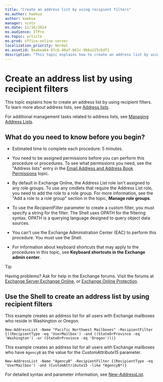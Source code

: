 ```yaml
---
title: "Create an address list by using recipient filters"
ms.author: kwekua
author: kwekua
manager: scotv
ms.date: 12/16/2014
ms.audience: ITPro
ms.topic: article
ms.prod: office-online-server
localization_priority: Normal
ms.assetid: 8eabea64-97c6-40af-b61c-9b6a125cbdf1
description: "This topic explains how to create an address list by using recipient filters. To learn more about address lists, see Address lists."
---
```


# Create an address list by using recipient filters

This topic explains how to create an address list by using recipient filters. To learn more about address lists, see [Address lists](address-lists.md). 
  
For additional management tasks related to address lists, see [Managing Address Lists](http://technet.microsoft.com/library/44c87349-964b-4700-9ce9-87bd4cb2249e.aspx).
  
## What do you need to know before you begin?

- Estimated time to complete each procedure: 5 minutes.
    
- You need to be assigned permissions before you can perform this procedure or procedures. To see what permissions you need, see the "Address lists" entry in the [Email Address and Address Book Permissions](http://technet.microsoft.com/library/1c1de09d-16ef-4424-9bfb-eb7edffbc8c2.aspx) topic. 
    
- By default in Exchange Online, the Address List role isn't assigned to any role groups. To use any cmdlets that require the Address List role, you need to add the role to a role group. For more information, see the "Add a role to a role group" section in the topic, **Manage role groups**.
    
- To use the  _RecipientFilter_ parameter to create a custom filter, you must specify a string for the filter. The Shell uses OPATH for the filtering syntax. OPATH is a querying language designed to query object data sources. 
    
- You can't use the Exchange Administration Center (EAC) to perform this procedure. You must use the Shell.
    
- For information about keyboard shortcuts that may apply to the procedures in this topic, see **Keyboard shortcuts in the Exchange admin center**.
    
> [!TIP]
> Having problems? Ask for help in the Exchange forums. Visit the forums at [Exchange Server](https://go.microsoft.com/fwlink/p/?linkId=60612),[Exchange Online](https://go.microsoft.com/fwlink/p/?linkId=267542), or [Exchange Online Protection](https://go.microsoft.com/fwlink/p/?linkId=285351). 
  
## Use the Shell to create an address list by using recipient filters

This example creates an address list for all users with Exchange mailboxes who reside in Washington or Oregon.
  
```
New-AddressList -Name "Pacific Northwest Mailboxes" -RecipientFilter {((RecipientType -eq 'UserMailbox') -and ((StateOrProvince -eq 'Washington') -or (StateOrProvince -eq 'Oregon')))}
```

This example creates an address list for all users with Exchange mailboxes who have  `AgencyB` as the value for the  _CustomAttribute15_ parameter. 
  
```
New-AddressList -Name "AgencyB" -RecipientFilter {(RecipientType -eq 'UserMailbox') -and (CustomAttribute15 -like *AgencyB*)}
```

For detailed syntax and parameter information, see [New-AddressList](http://technet.microsoft.com/library/2bcee6db-01d4-40ad-9595-33356a4025c5.aspx).
  

